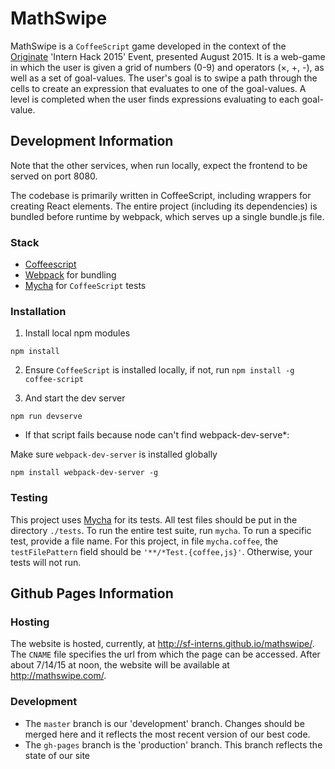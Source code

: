 # MathSwipe

MathSwipe is a `CoffeeScript` game developed in the context of the [Originate](http://www.originate.com/) 'Intern Hack 2015' Event, presented August 2015.  It is a web-game in which the user is given a grid of numbers (0-9) and operators (&times;, +, -), as well as a set of goal-values.  The user's goal is to swipe a path through the cells to create an expression that evaluates to one of the goal-values. A level is completed when the user finds expressions evaluating to each goal-value.

## Development Information

Note that the other services, when run locally, expect the frontend to be served on port 8080.

The codebase is primarily written in CoffeeScript, including wrappers for creating React elements. The entire project (including its dependencies) is bundled before runtime by webpack, which serves up a single bundle.js file.

### Stack

- [Coffeescript](http://coffeescript.org/)
- [Webpack](http://webpack.github.io/docs/) for bundling
- [Mycha](https://github.com/Originate/mycha) for `CoffeeScript` tests

### Installation

1. Install local npm modules

 ```npm install```

2. Ensure `CoffeeScript` is installed locally, if not, run
 ```npm install -g coffee-script```

3. And start the dev server

 ```npm run devserve```

  * If that script fails because node can't find webpack-dev-serve*:

  Make sure `webpack-dev-server` is installed globally

   ```npm install webpack-dev-server -g```

### Testing
This project uses [Mycha](https://github.com/Originate/mycha) for its tests. All test files should be put in the directory `./tests`.  To run the entire test suite, run `mycha`.  To run a specific test, provide a file name.  For this project, in file `mycha.coffee`, the `testFilePattern` field should be `'**/*Test.{coffee,js}'`. Otherwise, your tests will not run.

## Github Pages Information

### Hosting
The website is hosted, currently, at <http://sf-interns.github.io/mathswipe/>.  The `CNAME` file specifies the url from which the page can be accessed. After about 7/14/15 at noon, the website will be available at <http://mathswipe.com/>.

### Development
 - The `master` branch is our 'development' branch.  Changes should be merged here and it reflects the most recent version of our best code.
 - The `gh-pages` branch is the 'production' branch.  This branch reflects the state of our site 
